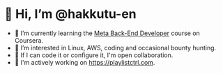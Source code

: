 # 👋 Hi, I’m @hakkutu-en

- 🌱 I’m currently learning the [Meta Back-End Developer](https://www.coursera.org/professional-certificates/meta-back-end-developer) course on Coursera.
- 👀 I’m interested in Linux, AWS, coding and occasional bounty hunting.
- 💞️ If I can code it or configure it, I'm open collaboration.
- 🧳 I'm actively working on <https://playlistctrl.com>.
